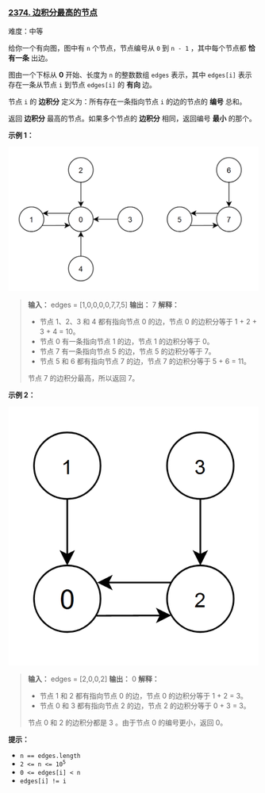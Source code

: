 ### [2374\. 边积分最高的节点](https://leetcode.cn/problems/node-with-highest-edge-score/)

难度：中等

给你一个有向图，图中有 `n` 个节点，节点编号从 `0` 到 `n - 1` ，其中每个节点都 **恰有一条** 出边。

图由一个下标从 **0** 开始、长度为 `n` 的整数数组 `edges` 表示，其中 `edges[i]` 表示存在一条从节点 `i` 到节点 `edges[i]` 的 **有向** 边。

节点 `i` 的 **边积分** 定义为：所有存在一条指向节点 `i` 的边的节点的 **编号** 总和。

返回 **边积分** 最高的节点。如果多个节点的 **边积分** 相同，返回编号 **最小** 的那个。

**示例 1：**

![](./assets/img/Question2374_01.png)

> **输入：** edges = [1,0,0,0,0,7,7,5]
> **输出：** 7
> **解释：**
>
> - 节点 1、2、3 和 4 都有指向节点 0 的边，节点 0 的边积分等于 1 + 2 + 3 + 4 = 10。
> - 节点 0 有一条指向节点 1 的边，节点 1 的边积分等于 0。
> - 节点 7 有一条指向节点 5 的边，节点 5 的边积分等于 7。
> - 节点 5 和 6 都有指向节点 7 的边，节点 7 的边积分等于 5 + 6 = 11。
>
> 节点 7 的边积分最高，所以返回 7。

**示例 2：**

![](./assets/img/Question2374_02.png)

> **输入：** edges = [2,0,0,2]
> **输出：** 0
> **解释：**
>
> - 节点 1 和 2 都有指向节点 0 的边，节点 0 的边积分等于 1 + 2 = 3。
> - 节点 0 和 3 都有指向节点 2 的边，节点 2 的边积分等于 0 + 3 = 3。
>
> 节点 0 和 2 的边积分都是 3 。由于节点 0 的编号更小，返回 0。

**提示：**

- `n == edges.length`
- <code>2 <= n <= 10<sup>5</sup></code>
- `0 <= edges[i] < n`
- `edges[i] != i`
